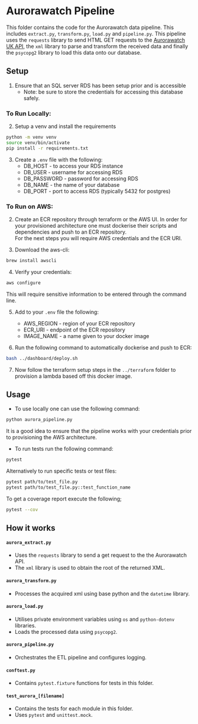 # Aurorawatch Pipeline
This folder contains the code for the Aurorawatch data pipeline. This includes `extract.py`, `transform.py`, `load.py` and `pipeline.py`. This pipeline uses the `requests` library to send HTML GET requests to the [Aurorawatch UK API](https://aurorawatch.lancs.ac.uk/api-info/0.2/), the `xml` library to parse and transform the received data and finally the `psycopg2` library to load this data onto our database.

## Setup
1. Ensure that an SQL server RDS has been setup prior and is accessible
    - Note: be sure to store the credentials for accessing this database safely.

### To Run Locally:
2. Setup a venv and install the requirements
```bash
python -m venv venv
source venv/bin/activate
pip install -r requirements.txt
```
3. Create a `.env` file with the following:
    - DB_HOST - to access your RDS instance
    - DB_USER - username for accessing RDS
    - DB_PASSWORD - password for accessing RDS
    - DB_NAME - the name of your database
    - DB_PORT - port to access RDS (typically 5432 for postgres)

### To Run on AWS:

2. Create an ECR repository through terraform or the AWS UI.
In order for your provisioned architecture one must dockerise their scripts and dependencies and push to an ECR repository.  
For the next steps you will require AWS credentials and the ECR URI.

3. Download the aws-cli:
```bash
brew install awscli
```
4. Verify your credentials:
```bash
aws configure
```
This will require sensitive information to be entered through the command line.

5. Add to your `.env` file the following:
    - AWS_REGION - region of your ECR repository
    - ECR_URI - endpoint of the ECR repository
    - IMAGE_NAME - a name given to your docker image

6. Run the following command to automatically dockerise and push to ECR:
```bash
bash ../dashboard/deploy.sh
```
7. Now follow the terraform setup steps in the `../terraform` folder to provision a lambda based off this docker image.

## Usage
- To use locally one can use the following command:
```bash
python aurora_pipeline.py
```
It is a good idea to ensure that the pipeline works with your credentials prior to provisioning the AWS architecture.

- To run tests run the following command:
```bash
pytest
```
Alternatively to run specific tests or test files:
```bash
pytest path/to/test_file.py
pytest path/to/test_file.py::test_function_name
```
To get a coverage report execute the following;
```bash
pytest --cov
```

## How it works
#### `aurora_extract.py`
- Uses the `requests` library to send a get request to the the Aurorawatch API.
- The `xml` library is used to obtain the root of the returned XML.
#### `aurora_transform.py`
- Processes the acquired xml using base python and the `datetime` library.
#### `aurora_load.py`
- Utilises private environment variables using `os` and `python-dotenv` libraries.
- Loads the processed data using `psycopg2`.
#### `aurora_pipeline.py`
- Orchestrates the ETL pipeline and configures logging.
#### `conftest.py`
- Contains `pytest.fixture` functions for tests in this folder.
#### `test_aurora_[filename]`
- Contains the tests for each module in this folder.
- Uses `pytest` and `unittest.mock`.